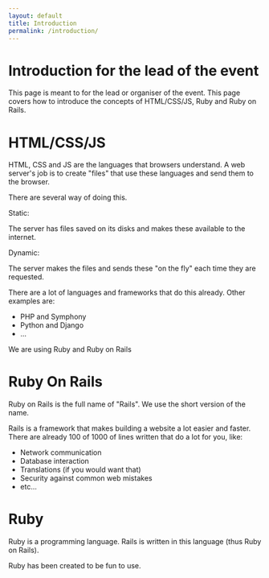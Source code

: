 ```yaml
---
layout: default
title: Introduction
permalink: /introduction/
--- 
```


# Introduction for the lead of the event

This page is meant to for the lead or organiser of the event. This page covers how to introduce the concepts of HTML/CSS/JS, Ruby and Ruby on Rails.

# HTML/CSS/JS

HTML, CSS and JS are the languages that browsers understand. A web server's job is to create "files" that use these languages and send them to the browser.

There are several way of doing this.

Static:

The server has files saved on its disks and makes these available to the internet.

Dynamic:

The server makes the files and sends these "on the fly" each time they are requested.

There are a lot of languages and frameworks that do this already. Other examples are:

* PHP and Symphony
* Python and Django
* ...

We are using Ruby and Ruby on Rails

# Ruby On Rails

Ruby on Rails is the full name of "Rails". We use the short version of the name.

Rails is a framework that makes building a website a lot easier and faster. There are already 100 of 1000 of lines written that do a lot for you, like:

* Network communication
* Database interaction
* Translations (if you would want that)
* Security against common web mistakes
* etc...

# Ruby

Ruby is a programming language. Rails is written in this language (thus Ruby on Rails).

Ruby has been created to be fun to use.

